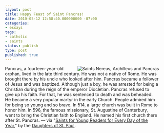 ```yaml
---
layout: post
title: Happy Feast of Saint Pancras!
date: 2010-05-12 12:58:40.000000000 -07:00
categories:
- essays
tags:
- catholic
- saints
status: publish
type: post
published: true
---
```

<img src="/assets/Saints%20Nereus%20and%20Archilleus,%20Saint%20Pancras%20-%20web.jpg" alt="Saints Nereus, Archilleus and Pancras" style="float: right; padding-left: 1em;" /> Pancras, a fourteen-year-old orphan, lived in the late third century. He was not a native of Rome. He was brought there by his uncle who looked after him. Pancras became a follower of Jesus and was baptized. Although just a boy, he was arrested for being a Christian during the reign of the emperor Diocletian. Pancras refused to give up his faith. For that, he was sentenced to death and was beheaded. He became a very popular martyr in the early Church. People admired him for being so young and so brave. In 514, a large church was built in Rome to honor him. In 596, the famous missionary, St. Augustine of Canterbury, went to bring the Christian faith to England. He named his first church there after St. Pancras.
&mdash; via "[Saints for Young Readers for Every Day of the Year](http://jclubcatholic.org/stories/saints_may.php#12)," by the [Daughters of St. Paul](http://www.daughtersofstpaul.com/).

